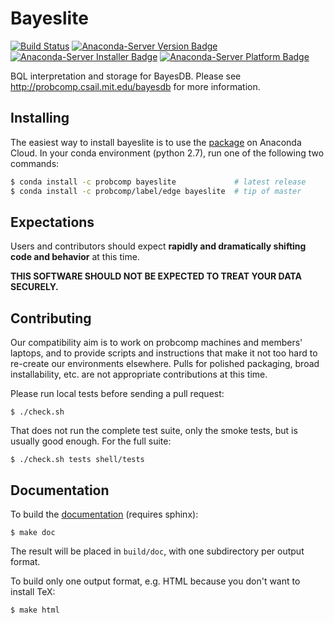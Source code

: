 # Bayeslite

[![Build Status](https://travis-ci.org/probcomp/bayeslite.svg?branch=master)](https://travis-ci.org/probcomp/bayeslite)
[![Anaconda-Server Version Badge](https://anaconda.org/probcomp/bayeslite/badges/version.svg)](https://anaconda.org/probcomp/bayeslite)
[![Anaconda-Server Installer Badge](https://anaconda.org/probcomp/bayeslite/badges/installer/conda.svg)](https://conda.anaconda.org/probcomp)
[![Anaconda-Server Platform Badge](https://anaconda.org/probcomp/bayeslite/badges/platforms.svg)](https://anaconda.org/probcomp/bayeslite)

BQL interpretation and storage for BayesDB.
Please see http://probcomp.csail.mit.edu/bayesdb for more information.

## Installing

The easiest way to install bayeslite is to use the
[package](https://anaconda.org/probcomp/bayeslite) on Anaconda Cloud. In your
conda environment (python 2.7), run one of the following two commands:

```bash
$ conda install -c probcomp bayeslite             # latest release
$ conda install -c probcomp/label/edge bayeslite  # tip of master
```

## Expectations

Users and contributors should expect **rapidly and dramatically
shifting code and behavior** at this time.

**THIS SOFTWARE SHOULD NOT BE EXPECTED TO TREAT YOUR DATA SECURELY.**

## Contributing

Our compatibility aim is to work on probcomp machines and members'
laptops, and to provide scripts and instructions that make it not too
hard to re-create our environments elsewhere. Pulls for polished
packaging, broad installability, etc. are not appropriate
contributions at this time.

Please run local tests before sending a pull request:

```
$ ./check.sh
```

That does not run the complete test suite, only the smoke tests, but
is usually good enough. For the full suite:

```
$ ./check.sh tests shell/tests
```

## Documentation

To build the [documentation](http://probcomp.csail.mit.edu/dev/bayesdb/doc/)
(requires sphinx):

```
$ make doc
```

The result will be placed in `build/doc`, with one subdirectory per
output format.

To build only one output format, e.g. HTML because you don't want to
install TeX:

```
$ make html
```
